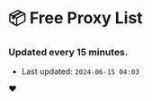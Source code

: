# :package: Free Proxy List
### Updated every 15 minutes.

- Last updated: `2024-06-15 04:03`

:heart:
